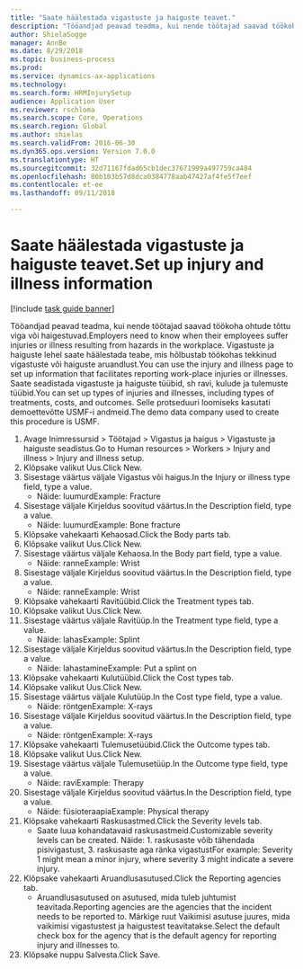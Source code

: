 ```yaml
--- 
title: "Saate häälestada vigastuste ja haiguste teavet."
description: "Tööandjad peavad teadma, kui nende töötajad saavad töökoha ohtude tõttu viga või haigestuvad."
author: ShielaSogge
manager: AnnBe
ms.date: 8/29/2018
ms.topic: business-process
ms.prod: 
ms.service: dynamics-ax-applications
ms.technology: 
ms.search.form: HRMInjurySetup
audience: Application User
ms.reviewer: rschloma
ms.search.scope: Core, Operations
ms.search.region: Global
ms.author: shielas
ms.search.validFrom: 2016-06-30
ms.dyn365.ops.version: Version 7.0.0
ms.translationtype: HT
ms.sourcegitcommit: 32d71167fdad65cb1dec37671999a497759ca484
ms.openlocfilehash: 80b103b57d8dca0384778aab47427af4fe5f7eef
ms.contentlocale: et-ee
ms.lasthandoff: 09/11/2018

---
```

# <a name="set-up-injury-and-illness-information"></a><span data-ttu-id="a5310-103">Saate häälestada vigastuste ja haiguste teavet.</span><span class="sxs-lookup"><span data-stu-id="a5310-103">Set up injury and illness information</span></span>

[!include [task guide banner](../../includes/task-guide-banner.md)]

<span data-ttu-id="a5310-104">Tööandjad peavad teadma, kui nende töötajad saavad töökoha ohtude tõttu viga või haigestuvad.</span><span class="sxs-lookup"><span data-stu-id="a5310-104">Employers need to know when their employees suffer injuries or illness resulting from hazards in the workplace.</span></span> <span data-ttu-id="a5310-105">Vigastuste ja haiguste lehel saate häälestada teabe, mis hõlbustab töökohas tekkinud vigastuste või haiguste aruandlust.</span><span class="sxs-lookup"><span data-stu-id="a5310-105">You can use the injury and illness page to set up information that facilitates reporting work-place injuries or illnesses.</span></span> <span data-ttu-id="a5310-106">Saate seadistada vigastuste ja haiguste tüübid, sh ravi, kulude ja tulemuste tüübid.</span><span class="sxs-lookup"><span data-stu-id="a5310-106">You can set up types of injuries and illnesses, including types of treatments, costs, and outcomes.</span></span> <span data-ttu-id="a5310-107">Selle protseduuri loomiseks kasutati demoettevõtte USMF-i andmeid.</span><span class="sxs-lookup"><span data-stu-id="a5310-107">The demo data company used to create this procedure is USMF.</span></span>

1. <span data-ttu-id="a5310-108">Avage Inimressursid > Töötajad > Vigastus ja haigus > Vigastuste ja haiguste seadistus.</span><span class="sxs-lookup"><span data-stu-id="a5310-108">Go to Human resources > Workers > Injury and illness > Injury and illness setup.</span></span>
2. <span data-ttu-id="a5310-109">Klõpsake valikut Uus.</span><span class="sxs-lookup"><span data-stu-id="a5310-109">Click New.</span></span>
3. <span data-ttu-id="a5310-110">Sisestage väärtus väljale Vigastus või haigus.</span><span class="sxs-lookup"><span data-stu-id="a5310-110">In the Injury or illness type field, type a value.</span></span>
    * <span data-ttu-id="a5310-111">Näide: luumurd</span><span class="sxs-lookup"><span data-stu-id="a5310-111">Example: Fracture</span></span>  
4. <span data-ttu-id="a5310-112">Sisestage väljale Kirjeldus soovitud väärtus.</span><span class="sxs-lookup"><span data-stu-id="a5310-112">In the Description field, type a value.</span></span>
    * <span data-ttu-id="a5310-113">Näide: luumurd</span><span class="sxs-lookup"><span data-stu-id="a5310-113">Example: Bone fracture</span></span>  
5. <span data-ttu-id="a5310-114">Klõpsake vahekaarti Kehaosad.</span><span class="sxs-lookup"><span data-stu-id="a5310-114">Click the Body parts tab.</span></span>
6. <span data-ttu-id="a5310-115">Klõpsake valikut Uus.</span><span class="sxs-lookup"><span data-stu-id="a5310-115">Click New.</span></span>
7. <span data-ttu-id="a5310-116">Sisestage väärtus väljale Kehaosa.</span><span class="sxs-lookup"><span data-stu-id="a5310-116">In the Body part field, type a value.</span></span>
    * <span data-ttu-id="a5310-117">Näide: ranne</span><span class="sxs-lookup"><span data-stu-id="a5310-117">Example: Wrist</span></span>  
8. <span data-ttu-id="a5310-118">Sisestage väljale Kirjeldus soovitud väärtus.</span><span class="sxs-lookup"><span data-stu-id="a5310-118">In the Description field, type a value.</span></span>
    * <span data-ttu-id="a5310-119">Näide: ranne</span><span class="sxs-lookup"><span data-stu-id="a5310-119">Example: Wrist</span></span>  
9. <span data-ttu-id="a5310-120">Klõpsake vahekaarti Ravitüübid.</span><span class="sxs-lookup"><span data-stu-id="a5310-120">Click the Treatment types tab.</span></span>
10. <span data-ttu-id="a5310-121">Klõpsake valikut Uus.</span><span class="sxs-lookup"><span data-stu-id="a5310-121">Click New.</span></span>
11. <span data-ttu-id="a5310-122">Sisestage väärtus väljale Ravitüüp.</span><span class="sxs-lookup"><span data-stu-id="a5310-122">In the Treatment type field, type a value.</span></span>
    * <span data-ttu-id="a5310-123">Näide: lahas</span><span class="sxs-lookup"><span data-stu-id="a5310-123">Example: Splint</span></span>  
12. <span data-ttu-id="a5310-124">Sisestage väljale Kirjeldus soovitud väärtus.</span><span class="sxs-lookup"><span data-stu-id="a5310-124">In the Description field, type a value.</span></span>
    * <span data-ttu-id="a5310-125">Näide: lahastamine</span><span class="sxs-lookup"><span data-stu-id="a5310-125">Example: Put a splint on</span></span>  
13. <span data-ttu-id="a5310-126">Klõpsake vahekaarti Kulutüübid.</span><span class="sxs-lookup"><span data-stu-id="a5310-126">Click the Cost types tab.</span></span>
14. <span data-ttu-id="a5310-127">Klõpsake valikut Uus.</span><span class="sxs-lookup"><span data-stu-id="a5310-127">Click New.</span></span>
15. <span data-ttu-id="a5310-128">Sisestage väärtus väljale Kulutüüp.</span><span class="sxs-lookup"><span data-stu-id="a5310-128">In the Cost type field, type a value.</span></span>
    * <span data-ttu-id="a5310-129">Näide: röntgen</span><span class="sxs-lookup"><span data-stu-id="a5310-129">Example: X-rays</span></span>  
16. <span data-ttu-id="a5310-130">Sisestage väljale Kirjeldus soovitud väärtus.</span><span class="sxs-lookup"><span data-stu-id="a5310-130">In the Description field, type a value.</span></span>
    * <span data-ttu-id="a5310-131">Näide: röntgen</span><span class="sxs-lookup"><span data-stu-id="a5310-131">Example: X-rays</span></span>  
17. <span data-ttu-id="a5310-132">Klõpsake vahekaarti Tulemusetüübid.</span><span class="sxs-lookup"><span data-stu-id="a5310-132">Click the Outcome types tab.</span></span>
18. <span data-ttu-id="a5310-133">Klõpsake valikut Uus.</span><span class="sxs-lookup"><span data-stu-id="a5310-133">Click New.</span></span>
19. <span data-ttu-id="a5310-134">Sisestage väärtus väljale Tulemusetüüp.</span><span class="sxs-lookup"><span data-stu-id="a5310-134">In the Outcome type field, type a value.</span></span>
    * <span data-ttu-id="a5310-135">Näide: ravi</span><span class="sxs-lookup"><span data-stu-id="a5310-135">Example: Therapy</span></span>  
20. <span data-ttu-id="a5310-136">Sisestage väljale Kirjeldus soovitud väärtus.</span><span class="sxs-lookup"><span data-stu-id="a5310-136">In the Description field, type a value.</span></span>
    * <span data-ttu-id="a5310-137">Näide: füsioteraapia</span><span class="sxs-lookup"><span data-stu-id="a5310-137">Example: Physical therapy</span></span>  
21. <span data-ttu-id="a5310-138">Klõpsake vahekaarti Raskusastmed.</span><span class="sxs-lookup"><span data-stu-id="a5310-138">Click the Severity levels tab.</span></span>
    * <span data-ttu-id="a5310-139">Saate luua kohandatavaid raskusastmeid.</span><span class="sxs-lookup"><span data-stu-id="a5310-139">Customizable severity levels can be created.</span></span> <span data-ttu-id="a5310-140">Näide: 1. raskusaste võib tähendada pisivigastust, 3. raskusaste aga ränka vigastust</span><span class="sxs-lookup"><span data-stu-id="a5310-140">For example: Severity 1 might mean a minor injury, where severity 3 might indicate a severe injury.</span></span>  
22. <span data-ttu-id="a5310-141">Klõpsake vahekaarti Aruandlusasutused.</span><span class="sxs-lookup"><span data-stu-id="a5310-141">Click the Reporting agencies tab.</span></span>
    * <span data-ttu-id="a5310-142">Aruandlusasutused on asutused, mida tuleb juhtumist teavitada.</span><span class="sxs-lookup"><span data-stu-id="a5310-142">Reporting agencies are the agencies that the incident needs to be reported to.</span></span> <span data-ttu-id="a5310-143">Märkige ruut Vaikimisi asutuse juures, mida vaikimisi vigastustest ja haigustest teavitatakse.</span><span class="sxs-lookup"><span data-stu-id="a5310-143">Select the default check box for the agency that is the default agency for reporting injury and illnesses to.</span></span>  
23. <span data-ttu-id="a5310-144">Klõpsake nuppu Salvesta.</span><span class="sxs-lookup"><span data-stu-id="a5310-144">Click Save.</span></span>


